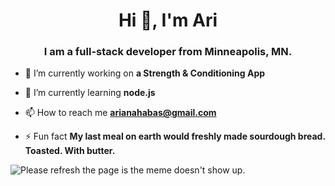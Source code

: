 <h1 align="center">Hi 👋, I'm Ari</h1>
<h3 align="center">I am a full-stack developer from Minneapolis, MN.</h3>

- 🔭 I’m currently working on **a Strength & Conditioning App**

- 🌱 I’m currently learning **node.js**

- 📫 How to reach me **arianahabas@gmail.com**

- ⚡ Fun fact **My last meal on earth would freshly made sourdough bread. Toasted. With butter.**
<img src='https://random-memer.herokuapp.com/' title="Meme" alt="Please refresh the page is the meme doesn't show up.">
